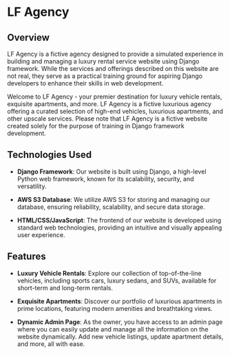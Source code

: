 # LF Agency
## Overview

LF Agency is a fictive agency designed to provide a simulated experience in building and managing a luxury rental service website using Django framework. While the services and offerings described on this website are not real, they serve as a practical training ground for aspiring Django developers to enhance their skills in web development.

Welcome to LF Agency - your premier destination for luxury vehicle rentals, exquisite apartments, and more. LF Agency is a fictive luxurious agency offering a curated selection of high-end vehicles, luxurious apartments, and other upscale services. Please note that LF Agency is a fictive website created solely for the purpose of training in Django framework development.


## Technologies Used

- **Django Framework**: Our website is built using Django, a high-level Python web framework, known for its scalability, security, and versatility.

- **AWS S3 Database**: We utilize AWS S3 for storing and managing our database, ensuring reliability, scalability, and secure data storage.

- **HTML/CSS/JavaScript**: The frontend of our website is developed using standard web technologies, providing an intuitive and visually appealing user experience.

## Features

- **Luxury Vehicle Rentals**: Explore our collection of top-of-the-line vehicles, including sports cars, luxury sedans, and SUVs, available for short-term and long-term rentals.

- **Exquisite Apartments**: Discover our portfolio of luxurious apartments in prime locations, featuring modern amenities and breathtaking views.

- **Dynamic Admin Page**: As the owner, you have access to an admin page where you can easily update and manage all the information on the website dynamically. Add new vehicle listings, update apartment details, and more, all with ease.


